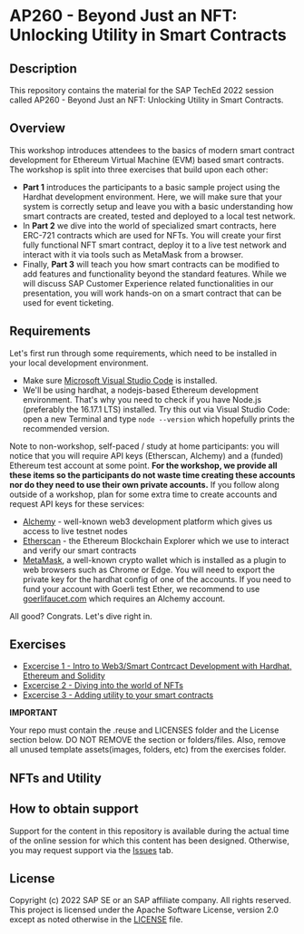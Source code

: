 # AP260 - Beyond Just an NFT: Unlocking Utility in Smart Contracts

## Description

This repository contains the material for the SAP TechEd 2022 session called AP260 - Beyond Just an NFT: Unlocking Utility in Smart Contracts.  

## Overview

This workshop introduces attendees to the basics of modern smart contract development for Ethereum Virtual Machine (EVM) based smart contracts. The workshop is split into three exercises that build upon each other:

- **Part 1** introduces the participants to a basic sample project using the Hardhat development environment. Here, we will make sure that your system is correctly setup and leave you with a basic understanding how smart contracts are created, tested and deployed to a local test network. 
- In **Part 2** we dive into the world of specialized smart contracts, here ERC-721 contracts which are used for NFTs. You will create your first fully functional NFT smart contract, deploy it to a live test network and interact with it via tools such as MetaMask from a browser. 
- Finally, **Part 3** will teach you how smart contracts can be modified to add features and functionality beyond the standard features. While we will discuss SAP Customer Experience related functionalities in our presentation, you will work hands-on on a smart contract that can be used for event ticketing.  

## Requirements
Let's first run through some requirements, which need to be installed in your local development environment. 
- Make sure [Microsoft Visual Studio Code](https://code.visualstudio.com/) is installed. 
- We'll be using hardhat, a nodejs-based Ethereum development environment. That's why you need to check if you have Node.js (preferably the 16.17.1 LTS) installed. Try this out via Visual Studio Code: open a new Terminal and type `node --version` which hopefully prints the recommended version.

Note to non-workshop, self-paced / study at home participants: you will notice that you will require API keys (Etherscan, Alchemy) and a (funded) Ethereum test account at some point. **For the workshop, we provide all these items so the participants do not waste time creating these accounts nor do they need to use their own private accounts.** If you follow along outside of a workshop, plan for some extra time to create accounts and request API keys for these services:

- [Alchemy](https://www.alchemy.com/) - well-known web3 development platform which gives us access to live testnet nodes
- [Etherscan](https://etherscan.io/) - the Ethereum Blockchain Explorer which we use to interact and verify our smart contracts
- [MetaMask](https://metamask.io/), a well-known crypto wallet which is installed as a plugin to web browsers such as Chrome or Edge. You will need to export the private key for the hardhat config of one of the accounts. If you need to fund your account with Goerli test Ether, we recommend to use [goerlifaucet.com](https://goerlifaucet.com/) which requires an Alchemy account. 

All good? Congrats. Let's dive right in.

## Exercises

- [Excercise 1 - Intro to Web3/Smart Contrcact Development with Hardhat, Ethereum and Solidity](exercises/ex1/)
- [Excercise 2 - Diving into the world of NFTs](exercises/ex2/)
- [Excercise 3 - Adding utility to your smart contracts](exercises/ex3/)
    

**IMPORTANT**

Your repo must contain the .reuse and LICENSES folder and the License section below. DO NOT REMOVE the section or folders/files. Also, remove all unused template assets(images, folders, etc) from the exercises folder. 



## NFTs and Utility



## How to obtain support

Support for the content in this repository is available during the actual time of the online session for which this content has been designed. Otherwise, you may request support via the [Issues](../../issues) tab.

## License
Copyright (c) 2022 SAP SE or an SAP affiliate company. All rights reserved. This project is licensed under the Apache Software License, version 2.0 except as noted otherwise in the [LICENSE](LICENSES/Apache-2.0.txt) file.
